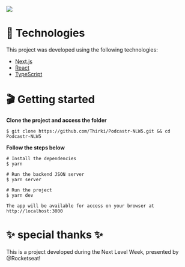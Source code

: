 ![](https://repository-images.githubusercontent.com/359263816/763c0a80-a07b-11eb-8c1e-753efb2f253a)

# 📁 Technologies #
This project was developed using the following technologies:

* [Next.js](https://nextjs.org/)
* [React](https://reactjs.org/)
* [TypeScript](https://www.typescriptlang.org/)

# 🎬 Getting started #
**Clone the project and access the folder**
~~~
$ git clone https://github.com/Thirki/Podcastr-NLW5.git && cd Podcastr-NLW5
~~~
**Follow the steps below**
~~~
# Install the dependencies
$ yarn
~~~

~~~
# Run the backend JSON server
$ yarn server
~~~

~~~
# Run the project
$ yarn dev
~~~

~~~
The app will be available for access on your browser at http://localhost:3000
~~~
# ✨ special thanks ✨ #
This is a project developed during the Next Level Week, presented by @Rocketseat!
